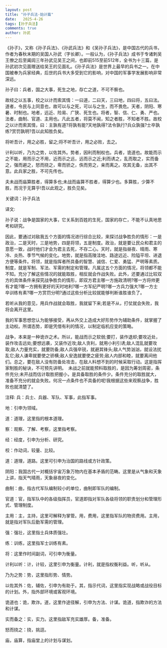 ```yaml
---
layout: post
title: "孙子兵法-始计篇"
date:   2025-4-26
tags: [孙子兵法]
comments: true
author: 孙武
---
```


《孙子》，又称《孙子兵法》、《孙武兵法》和《吴孙子兵法》，是中国古代的兵书，作者为春秋末期的吴国人孙武（字长卿）。一般认为，《孙子兵法》成书于专诸刺吴王僚之后至阖闾三年孙武见吴王之间，也即前515至前512年，全书为十三篇，是孙武初次见面赠送给吴王的见面礼。《孙子兵法》是世界上最早的兵书之一。在中国被奉为兵家经典，后世的兵书大多受到它的影响，对中国的军事学发展影响非常深远。

<!-- more -->

孙子曰：兵者，国之大事，死生之地，存亡之道，不可不察也。

故经之以五事，校之以计而索其情：一曰道，二曰天，三曰地，四曰将，五曰法。道者，令民与上同意也，故可以与之死，可以与之生，而不畏危。天者，阴阳、寒暑、时制也。地者，远近、险易、广狭、死生也。将者，智、信、仁、勇、严也。法者，曲制、官道、主用也。凡此五者，将莫不闻，知之者胜，不知者不胜。故校之以计而索其情，曰：主孰有道?将孰有能?天地孰得?法令孰行?兵众孰强?士卒孰练?赏罚孰明?吾以此知胜负矣。

将听吾计，用之必胜，留之;将不听吾计，用之必败，去之。

计利以听，乃为之势，以佐其外。势者，因利而制权也。兵者，诡道也。故能而示之不能，用而示之不用，近而示之远，远而示之近;利而诱之，乱而取之，实而备之，强而避之，怒而挠之，卑而骄之，佚而劳之，亲而离之。攻其无备，出其不意。此兵家之胜，不可先传也。

夫未战而庙算胜者，得算多也;未战而庙算不胜者，得算少也。多算胜，少算不胜，而况于无算乎!吾以此观之，胜负见矣。

关键词：孙子兵法

译文:

孙子说：战争是国家的大事，它关系到百姓的生死，国家的存亡，不能不认真地思考和研究。

因此，要通过对敌我五个方面的情况进行综合比较，来探讨战争胜负的情形：一是政治，二是天时，三是地势，四是将领，五是制度。政治，就是要让民众和君主的意愿一致，战时他们才会为君主去死，不存二心。天时，就是指昼夜、晴雨、寒冷、炎热、季节气候的变化。地势，就是指高陵洼地、路途远近、险隘平坦、进退方便等条件。将领，就是指挥者所具备的智慧、诚信、仁爱、勇猛、严明等素质。制度，就是军制、军法、军需的制定和管理。凡属这五个方面的情况，将领都不能不知。充分了解这些情况的就能取胜，相反就会作战失败。此外，还要通过比较双方的具体条件来探究战争胜负的情形，即双方君主哪一方施政清明?哪一方将帅更有才能?哪一方拥有更好的天时地利?哪一方军纪严明?哪一方兵力强大?哪一方士卒训练有素?哪一方赏罚分明?通过这些分析比较就能够判断谁胜谁负了。

若听从我的意见，用兵作战就会取胜，我就留下来;若是不从，打仗就会失败，我将会离开这里。

我的军事思想您认为能够接受，再从外交上造成大好形势作为辅助条件，就掌握了主动权。所谓态势，即是凭借有利的情况，以制定临机应变的策略。

战争，本来是一种诡诈之术。所以，能战而示之软弱;要打，装作退却;要攻近处，装作攻击远处;要想远袭，又装作近攻;敌人贪利，就用小利引诱;敌人混乱就要攻取;敌人力量充实，就要防备;敌人兵强卒锐，就避其锋头;敌人气势汹汹，就设法扰乱它;敌人谦卑就要使之骄横;敌人安逸就要使之疲劳;敌人内部和睦，就要离间他们。总之，要在敌人没有防备处攻击，在敌人料想不到的时候采取行动。这是指挥家制胜的秘诀，不可预先讲明。　未战之前就能预料取胜的，是因为筹划周密，条件充分;未开战而估计取胜把握小，是具备取胜的条件少。条件充分的取胜就大，准备不充分的就会失败。何况一点条件也不具备的呢!我根据这些来观察战争，胜败也就清楚了。

注释:
兵：兵士、兵器、军队、军事，此指军事。

地：引申为领域。

道：道理，这里指的根本道理。

察：观察、了解、考察，这里指考察。

经：经度，引申为分析、研究。

校：作动词，较量、比较。

道：道理，道路。这里可引申为治国的路线或方针政策。

阴阳：我国古代一对概括宇宙万象万物内在基本矛盾的范畴。这里是从气象和天象上讲，指天气晴雨，天象昼夜的变化。

曲制：曲，指古代军队编制较小的单位，曲制即军队的编制。

官道：官，指军队中的各级指挥员，官道即指对军队各级将领的职责划分和管理形式、管理制度。

主用：主，主持，这里可解释为掌管。用，费用，这里指军队的物资费用。主用，就是指对军队后勤军需的管理。

强：强壮，这里指士兵体质强壮。

练：训练，这里指军士训练有素。

将：这里作时间副词，可引申为衡量。

计利以听：计，计较，这里引申为衡量。计利，就是指权衡利益。听，听从。

乃为之势：势，这里指形势、情势。

以佐其外：佐，辅佐，引申为有助于。其，指示代词，这里指实现战略或战役目标的计划。外，指外部环境或客观环境。

诡道也：诡，欺诈。道，这里作途径解，引申为方法、计谋。诡道，指欺诈的方法和计谋。

实而备之：实，实力。这里指敌军充实雄厚。备，准备。

怒而挠之：挠，挑逗。

庙，庙算，指庙堂上的计划与谋划。
